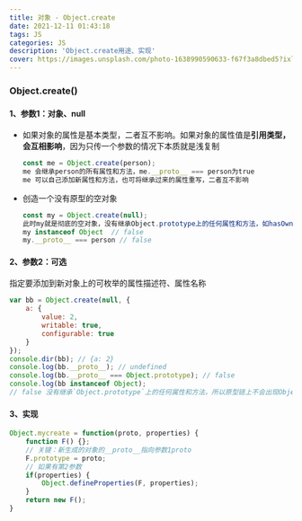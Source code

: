 ```yaml
---
title: 对象 - Object.create
date: 2021-12-11 01:43:18
tags: JS
categories: JS
description: 'Object.create用途、实现'
cover: https://images.unsplash.com/photo-1638990590633-f67f3a8dbed5?ixlib=rb-1.2.1&ixid=MnwxMjA3fDB8MHxlZGl0b3JpYWwtZmVlZHwxMzZ8fHxlbnwwfHx8fA%3D%3D&auto=format&fit=crop&w=500&q=60
---
```


### Object.create() ###

#### 1、参数1：对象、null ####

* 如果对象的属性是基本类型，二者互不影响。如果对象的属性值是**引用类型，会互相影响**，因为只传一个参数的情况下本质就是浅复制

  ```js
  const me = Object.create(person); 
  me 会继承person的所有属性和方法，me.__proto__ === person为true
  me 可以自己添加新属性和方法，也可将继承过来的属性重写，二者互不影响
  ```

* 创造一个没有原型的空对象

  ```js
  const my = Object.create(null);
  此时my就是彻底的空对象，没有继承Object.prototype上的任何属性和方法，如hasOwnProperty()、toString()
  my instanceof Object  // false
  my.__proto__ === person // false
  ```

#### 2、参数2：可选 ####

指定要添加到新对象上的可枚举的属性描述符、属性名称

```js
var bb = Object.create(null, {
    a: {
        value: 2,
        writable: true,
        configurable: true
    }
});
console.dir(bb); // {a: 2}
console.log(bb.__proto__); // undefined
console.log(bb.__proto__ === Object.prototype); // false
console.log(bb instanceof Object); 
// false 没有继承`Object.prototype`上的任何属性和方法，所以原型链上不会出现Object
```

#### 3、实现 ####

```js
Object.mycreate = function(proto, properties) {
    function F() {};
    // 关键：新生成的对象的__proto__指向参数1proto
    F.prototype = proto;
    // 如果有第2参数
    if(properties) {
        Object.defineProperties(F, properties);
    }
    return new F();
}
```
